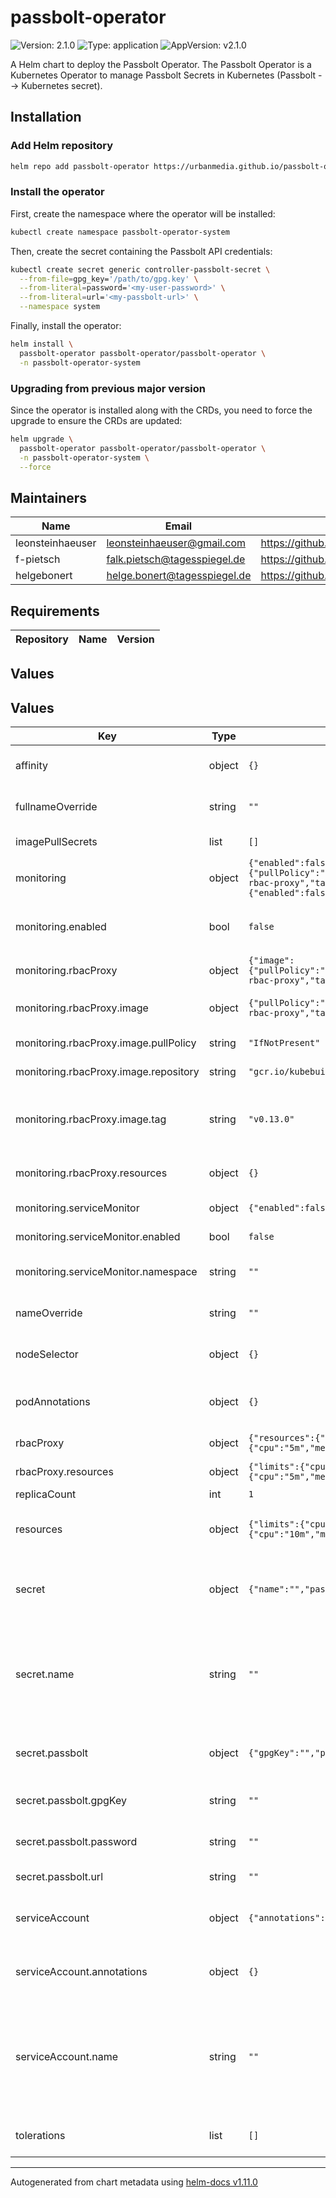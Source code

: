 # passbolt-operator

![Version: 2.1.0](https://img.shields.io/badge/Version-2.1.0-informational?style=flat-square) ![Type: application](https://img.shields.io/badge/Type-application-informational?style=flat-square) ![AppVersion: v2.1.0](https://img.shields.io/badge/AppVersion-v2.1.0-informational?style=flat-square)

A Helm chart to deploy the Passbolt Operator. The Passbolt Operator is a Kubernetes Operator to manage Passbolt Secrets in Kubernetes (Passbolt --> Kubernetes secret).

## Installation

### Add Helm repository

```bash
helm repo add passbolt-operator https://urbanmedia.github.io/passbolt-operator-helm
```

### Install the operator

First, create the namespace where the operator will be installed:

```bash
kubectl create namespace passbolt-operator-system
```

Then, create the secret containing the Passbolt API credentials:

```bash
kubectl create secret generic controller-passbolt-secret \
  --from-file=gpg_key='/path/to/gpg.key' \
  --from-literal=password='<my-user-password>' \
  --from-literal=url='<my-passbolt-url>' \
  --namespace system
```

Finally, install the operator:

```bash
helm install \
  passbolt-operator passbolt-operator/passbolt-operator \
  -n passbolt-operator-system
```

### Upgrading from previous major version

Since the operator is installed along with the CRDs, you need to force the upgrade to ensure the CRDs are updated:

```bash
helm upgrade \
  passbolt-operator passbolt-operator/passbolt-operator \
  -n passbolt-operator-system \
  --force
```

## Maintainers

| Name | Email | Url |
| ---- | ------ | --- |
| leonsteinhaeuser | <leonsteinhaeuser@gmail.com> | <https://github.com/leonsteinhaeuser> |
| f-pietsch | <falk.pietsch@tagesspiegel.de> | <https://github.com/f-pietsch> |
| helgebonert | <helge.bonert@tagesspiegel.de> | <https://github.com/helgebonert> |

## Requirements

| Repository | Name | Version |
|------------|------|---------|

## Values

## Values

| Key | Type | Default | Description |
|-----|------|---------|-------------|
| affinity | object | `{}` | Affinity to use for the deployment |
| fullnameOverride | string | `""` | Full name to use for the deployment |
| imagePullSecrets | list | `[]` | Image pull secrets |
| monitoring | object | `{"enabled":false,"rbacProxy":{"image":{"pullPolicy":"IfNotPresent","repository":"gcr.io/kubebuilder/kube-rbac-proxy","tag":"v0.13.0"},"resources":{}},"serviceMonitor":{"enabled":false,"namespace":""}}` | Monitoring configuration |
| monitoring.enabled | bool | `false` | Enable Prometheus Operator Monitoring |
| monitoring.rbacProxy | object | `{"image":{"pullPolicy":"IfNotPresent","repository":"gcr.io/kubebuilder/kube-rbac-proxy","tag":"v0.13.0"},"resources":{}}` | RBAC Proxy configuration |
| monitoring.rbacProxy.image | object | `{"pullPolicy":"IfNotPresent","repository":"gcr.io/kubebuilder/kube-rbac-proxy","tag":"v0.13.0"}` | Image to use for the RBAC Proxy |
| monitoring.rbacProxy.image.pullPolicy | string | `"IfNotPresent"` | Image pull policy |
| monitoring.rbacProxy.image.repository | string | `"gcr.io/kubebuilder/kube-rbac-proxy"` | Image repository |
| monitoring.rbacProxy.image.tag | string | `"v0.13.0"` | Tag overrides the image tag whose default is the chart appVersion. |
| monitoring.rbacProxy.resources | object | `{}` | RBAC Proxy resource configuration |
| monitoring.serviceMonitor | object | `{"enabled":false,"namespace":""}` | ServiceMonitor configuration |
| monitoring.serviceMonitor.enabled | bool | `false` | Enable ServiceMonitor |
| monitoring.serviceMonitor.namespace | string | `""` | Service Monitor namespace |
| nameOverride | string | `""` | Name to use for the deployment |
| nodeSelector | object | `{}` | Node selector to use for the deployment |
| podAnnotations | object | `{}` | Pod annotations to add to the deployment |
| rbacProxy | object | `{"resources":{"limits":{"cpu":"500m","memory":"128Mi"},"requests":{"cpu":"5m","memory":"64Mi"}}}` | rbac proxy configuration |
| rbacProxy.resources | object | `{"limits":{"cpu":"500m","memory":"128Mi"},"requests":{"cpu":"5m","memory":"64Mi"}}` | resource configuration |
| replicaCount | int | `1` | Replicas count |
| resources | object | `{"limits":{"cpu":"500m","memory":"128Mi"},"requests":{"cpu":"10m","memory":"64Mi"}}` | Controller container resource configuration |
| secret | object | `{"name":"","passbolt":{"gpgKey":"","password":"","url":""}}` | Secret configuration to authenticate with the Passbolt API |
| secret.name | string | `""` | Name of the secret to use If not set, we expect the user to pass in the credentials via the values file |
| secret.passbolt | object | `{"gpgKey":"","password":"","url":""}` | The passbolt API authentication configuration |
| secret.passbolt.gpgKey | string | `""` | The passbolt API User GPG key |
| secret.passbolt.password | string | `""` | The passbolt API User passphrase |
| secret.passbolt.url | string | `""` | The passbolt API URL |
| serviceAccount | object | `{"annotations":{},"name":""}` | Service account to use for the deployment |
| serviceAccount.annotations | object | `{}` | Annotations to add to the service account |
| serviceAccount.name | string | `""` | The name of the service account to use. If not set, a name is generated using the fullname template |
| tolerations | list | `[]` | Tolerations to use for the deployment |

----------------------------------------------
Autogenerated from chart metadata using [helm-docs v1.11.0](https://github.com/norwoodj/helm-docs/releases/v1.11.0)
